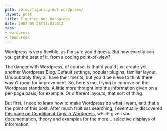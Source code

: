 ```yaml
---
path: /blog/figuring-out-wordpress/
layout: post
title: Figuring out Wordpress
date: 2007-05-26T11:03:01Z
tags:
- wordpress
- resources
---
```


Wordpress is very flexible, as I'm sure you'd guess.  But how exactly can you get the best of it, from a coding point-of-view?

The danger with Wordpress, of course, is that'd you'd just create yet-another Wordpress Blog.  Default settings, popular plugins, familiar layout.  Undoubtably they all have their merits, but you'd be nievé to think there wasn't room for improvement.  So, here's me, trying to improve on the Wordpress standards.  A little more thought into the information given on a per-page basis, for example.  Or different layouts, that sort of thing.

But first, I need to learn how to make Wordpress do what I want, and that's the point of this post.  After much fruitless searching, I eventually discovered <a href="http://codex.wordpress.org/Conditional_Tags" title="Open this page in a new window." target="_blank">this page on Conditional Tags in Wordpress</a>, which gives you documentation, theory and examples for the more... selective displays of information.